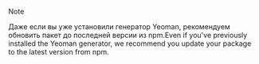 > [!NOTE]
> <span data-ttu-id="b2653-101">Даже если вы уже установили генератор Yeoman, рекомендуем обновить пакет до последней версии из npm.</span><span class="sxs-lookup"><span data-stu-id="b2653-101">Even if you've previously installed the Yeoman generator, we recommend you update your package to the latest version from npm.</span></span>